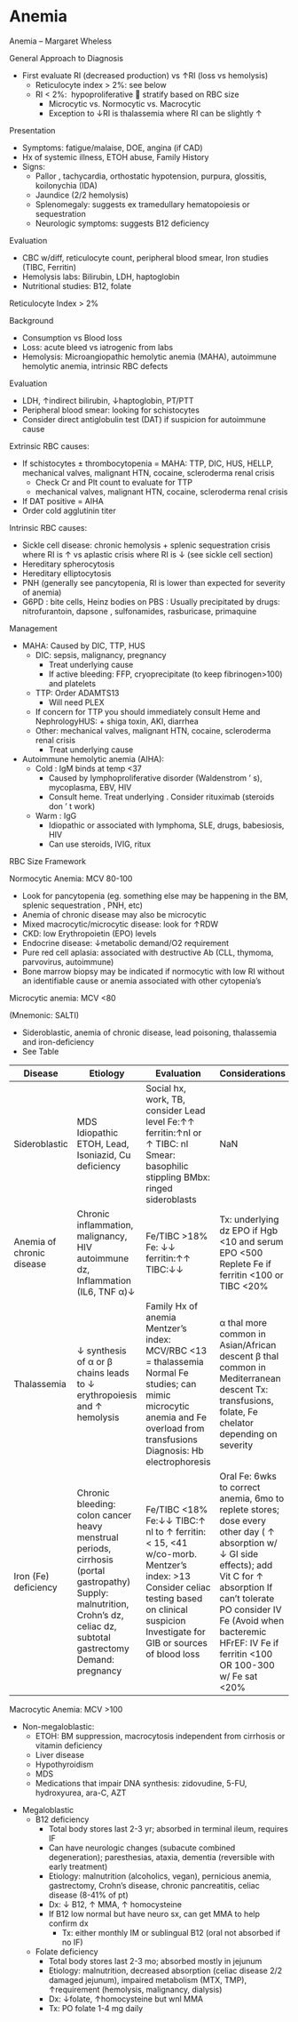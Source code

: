 # Anemia
 
Anemia – Margaret Wheless

General Approach to Diagnosis

-   First evaluate RI (decreased production) vs ↑RI (loss vs hemolysis)
    -   Reticulocyte
        index > 2%: see below
    -   RI \< 2%:  hypoproliferative
        
        stratify based on RBC size
        -   Microcytic
            vs. Normocytic vs. Macrocytic
        -   Exception to ↓RI is thalassemia where RI can be slightly ↑

Presentation

-   Symptoms: fatigue/malaise, DOE, angina (if CAD)
-   Hx of systemic illness, ETOH abuse, Family History
-   Signs:
    -   Pallor
        , tachycardia, orthostatic hypotension, purpura, glossitis,
        koilonychia (IDA)
    -   Jaundice (2/2 hemolysis)
    -   Splenomegaly: suggests ex
        tramedullary hematopoiesis or sequestration
    -   Neurologic
        symptoms:
        suggests
        B12 deficiency

Evaluation

-   CBC w/diff, reticulocyte count, peripheral blood smear, Iron studies
    (TIBC, Ferritin)
-   Hemolysis labs: Bilirubin, LDH, haptoglobin
-   Nutritional studies: B12, folate

Reticulocyte Index \> 2%

Background

-   Consumption vs Blood loss
-   Loss: acute bleed vs iatrogenic from labs
-   Hemolysis:
    Microangiopathic hemolytic anemia (MAHA), autoimmune hemolytic
    anemia, intrinsic RBC defects

Evaluation

-   LDH, ↑indirect bilirubin, ↓haptoglobin, PT/PTT
-   Peripheral
    blood smear: looking for schistocytes
-   Consider
    direct antiglobulin test (DAT) if suspicion for autoimmune cause

Extrinsic RBC causes:

-   If
    schistocytes
    ± thrombocytopenia = MAHA: TTP, DIC, HUS, HELLP,
    mechanical valves, malignant HTN, cocaine, scleroderma renal crisis
    -   Check Cr and Plt count to evaluate for TTP
    -   mechanical valves, malignant HTN, cocaine, scleroderma renal
        crisis
-   If
    DAT
    positive = AIHA
-   Order
    cold agglutinin titer

Intrinsic RBC causes:

-   Sickle
    cell disease: chronic hemolysis + splenic sequestration crisis where
    RI is
    ↑
    vs aplastic crisis where RI is
    ↓
    (see sickle cell section)
-   Hereditary
    spherocytosis
-   Hereditary
    elliptocytosis
-   PNH
    (generally see pancytopenia, RI is lower than expected for severity
    of anemia)
-   G6PD
    : bite cells, Heinz bodies on PBS
    : Usually
    precipitated by drugs: nitrofurantoin,
    dapsone
    , sulfonamides, rasburicase, primaquine

Management

-   MAHA: Caused by DIC, TTP, HUS
    -   DIC: sepsis, malignancy, pregnancy
        -   Treat underlying cause
        -   If active bleeding: FFP, cryoprecipitate (to keep
            fibrinogen>100) and platelets
    -   TTP: Order ADAMTS13
        -   Will need PLEX
    -   If concern for TTP you should immediately consult Heme and
        NephrologyHUS: + shiga toxin, AKI, diarrhea
    -   Other: mechanical valves, malignant HTN, cocaine, scleroderma
        renal crisis
        -   Treat underlying cause  
-   Autoimmune
    hemolytic anemia (AIHA):
    -   Cold
        : IgM binds at temp \<37
        -   Caused
            by lymphoproliferative disorder (Waldenstrom
            ’
            s), mycoplasma, EBV, HIV
        -   Consult heme. Treat underlying
            . Consider rituximab (steroids don
            ’
            t work)
    -   Warm
        : IgG
        -   Idiopathic
            or associated with lymphoma, SLE, drugs, babesiosis, HIV
        -   Can use steroids, IVIG, ritux

RBC Size Framework

Normocytic Anemia: MCV 80-100

-   Look for pancytopenia (eg. something else may be happening in the
    BM, splenic
    sequestration
    , PNH, etc)
-   Anemia
    of chronic disease may also be microcytic
-   Mixed
    macrocytic/microcytic disease: look for ↑RDW
-   CKD: low Erythropoietin (EPO) levels
-   Endocrine disease: ↓metabolic demand/O2 requirement
-   Pure red cell aplasia: associated with destructive Ab (CLL, thymoma,
    parvovirus, autoimmune)
-   Bone marrow biopsy may be indicated if normocytic with low RI
    without an identifiable cause or anemia associated with other
    cytopenia’s

Microcytic anemia: MCV \<80

(Mnemonic: SALTI)

-   Sideroblastic, anemia of chronic disease, lead poisoning,
    thalassemia and iron-deficiency
-   See Table

| Disease                   | Etiology                                                                                                                                                                   | Evaluation                                                                                                                                                                                 | Considerations                                                                                                                                                                                                                                                     |
|---------------------------|----------------------------------------------------------------------------------------------------------------------------------------------------------------------------|--------------------------------------------------------------------------------------------------------------------------------------------------------------------------------------------|--------------------------------------------------------------------------------------------------------------------------------------------------------------------------------------------------------------------------------------------------------------------|
| Sideroblastic             | MDS Idiopathic ETOH, Lead, Isoniazid, Cu deficiency                                                                                                                        | Social hx, work, TB, consider Lead level Fe:↑↑ ferritin:↑nl or ↑ TIBC: nl Smear: basophilic stippling BMbx: ringed sideroblasts                                                            | NaN                                                                                                                                                                                                                                                                |
| Anemia of chronic disease | Chronic inflammation, malignancy, HIV autoimmune dz, Inflammation (IL6, TNF α)↓                                                                                            | Fe/TIBC \>18% Fe: ↓↓ ferritin:↑↑ TIBC:↓↓                                                                                                                                                   | Tx: underlying dz EPO if Hgb \<10 and serum EPO \<500 Replete Fe if ferritin \<100 or TIBC \<20%                                                                                                                                                                   |
| Thalassemia               | ↓ synthesis of α or β chains leads to ↓ erythropoiesis and ↑ hemolysis                                                                                                     | Family Hx of anemia Mentzer’s index: MCV/RBC \<13 = thalassemia Normal Fe studies; can mimic microcytic anemia and Fe overload from transfusions Diagnosis: Hb electrophoresis             | α thal more common in Asian/African descent β thal common in Mediterranean descent Tx: transfusions, folate, Fe chelator depending on severity                                                                                                                     |
| Iron (Fe) deficiency      | Chronic bleeding: colon cancer heavy menstrual periods, cirrhosis (portal gastropathy) Supply: malnutrition, Crohn’s dz, celiac dz, subtotal gastrectomy Demand: pregnancy | Fe/TIBC \<18% Fe:↓↓ TIBC:↑ nl to ↑ ferritin: \< 15, \<41 w/co-morb. Mentzer’s index: \>13 Consider celiac testing based on clinical suspicion Investigate for GIB or sources of blood loss | Oral Fe: 6wks to correct anemia, 6mo to replete stores; dose every other day ( ↑ absorption w/ ↓ GI side effects); add Vit C for ↑ absorption If can’t tolerate PO consider IV Fe (Avoid when bacteremic HFrEF: IV Fe if ferritin \<100 OR 100-300 w/ Fe sat \<20% |

Macrocytic Anemia: MCV \>100

-   Non-megaloblastic:
    -   ETOH:
        BM suppression, macrocytosis independent from cirrhosis or
        vitamin deficiency
    -   Liver disease
    -   Hypothyroidism
    -   MDS
    -   Medications that impair DNA synthesis: zidovudine, 5-FU,
        hydroxyurea, ara-C, AZT

<!-- -->

-   Megaloblastic
    -   B12 deficiency
        -   Total body stores last 2-3 yr; absorbed in terminal ileum,
            requires IF
        -   Can have neurologic changes (subacute combined
            degeneration); paresthesias, ataxia, dementia (reversible
            with early treatment)
        -   Etiology: malnutrition (alcoholics, vegan), pernicious
            anemia, gastrectomy, Crohn’s disease, chronic pancreatitis,
            celiac disease (8-41% of pt)
        -   Dx:
            ↓
            B12,
            ↑
            MMA,
            ↑
            homocysteine
        -   If B12 low normal but have neuro sx, can get MMA to help
            confirm dx
            -   Tx: either monthly IM or sublingual B12 (oral not
                absorbed if no IF)
    -   Folate deficiency
        -   Total body stores last 2-3 mo; absorbed mostly in jejunum
        -   Etiology: malnutrition, decreased absorption (celiac disease
            2/2 damaged jejunum), impaired metabolism (MTX, TMP),
            ↑requirement (hemolysis, malignancy, dialysis)
        -   Dx: ↓folate, ↑homocysteine but wnl MMA
        -   Tx: PO folate 1-4 mg daily
